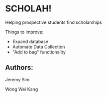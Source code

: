 # SCHOLAH!
Helping prospective students find scholarships

Things to improve:
- Expand database 
- Automate Data Collection
- "Add to bag" functionality

## Authors:
Jeremy Sim

Wong Wei Kang

